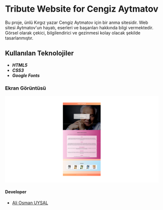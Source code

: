 # Tribute Website for Cengiz Aytmatov

Bu proje, ünlü Kırgız yazar Cengiz Aytmatov için bir anma sitesidir. Web sitesi Aytmatov'un hayatı, eserleri ve başarıları hakkında bilgi vermektedir. Görsel olarak çekici, bilgilendirici ve gezinmesi kolay olacak şekilde tasarlanmıştır.

## Kullanılan Teknolojiler

- ***HTML5***
- ***CSS3***
- ***Google Fonts***

### Ekran Görüntüsü
![cengizaytmatov](cengizaytmatov.png)

#### Developer
- [Ali Osman UYSAL](https://www.linkedin.com/in/aliosmanuysal/)